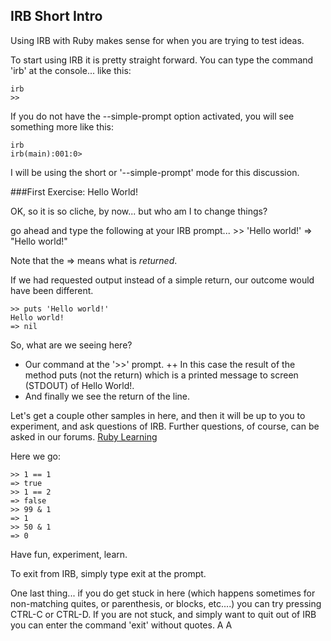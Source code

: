 ## IRB Short Intro

Using IRB with Ruby makes sense for when you are trying to test ideas.

To start using IRB it is pretty straight forward.  You can type the command 'irb' at the console... like this:

    irb
    >>

If you do not have the --simple-prompt option activated, you will see something more like this:

    irb
    irb(main):001:0>

I will be using the short or '--simple-prompt' mode for this discussion.

###First Exercise: Hello World!

OK, so it is so cliche, by now... but who am I to change things?

go ahead and type the following at your IRB prompt...
    >> 'Hello world!'
    => "Hello world!"

Note that the => means what is *returned*.

If we had requested output instead of a simple return, our outcome would have been different.

    >> puts 'Hello world!'
    Hello world!
    => nil

So, what are we seeing here?
+ Our command at the '>>' prompt.
++ In this case the result of the method puts (not the return) which is a printed message to screen (STDOUT) of Hello World!.
+ And finally we see the return of the line.

Let's get a couple other samples in here, and then it will be up to you to experiment, and ask questions of IRB.  Further questions, of course, can be asked in our forums. [Ruby Learning](http://rubylearning.org)

Here we go:

    >> 1 == 1
    => true
    >> 1 == 2
    => false
    >> 99 & 1
    => 1
    >> 50 & 1
    => 0

Have fun, experiment, learn.

To exit from IRB, simply type exit at the prompt.
  
One last thing... if you do get stuck in here (which happens sometimes for non-matching quites, or parenthesis, or blocks, etc....) you can try pressing CTRL-C or CTRL-D.  If you are not stuck, and simply want to quit out of IRB you can enter the command 'exit' without quotes.
A
A

